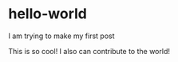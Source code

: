# hello-world
I am trying to make my first post

This is so cool!
I also can contribute to the world!
